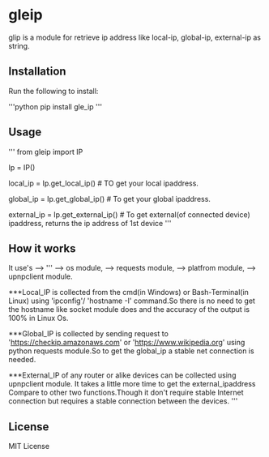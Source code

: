 # gleip

glip is a module for retrieve ip address like local-ip, global-ip, external-ip as string.

## Installation

Run the following to install:

'''python
pip install gle_ip
'''

## Usage
'''
from gleip import IP

Ip = IP()

local_ip = Ip.get_local_ip() # TO get your local ipaddress.

global_ip = Ip.get_global_ip() # To get your global ipaddress.
 
external_ip = Ip.get_external_ip() # To get external(of connected device) ipaddress, returns the ip address of 1st device
'''
## How it works

It use's -->
'''
    --> os module,
    --> requests module,
    --> platfrom module,
    --> upnpclient module.

***Local_IP is collected from the cmd(in Windows) or Bash-Terminal(in Linux) using 'ipconfig'/ 
'hostname -I' command.So there is no need to get the hostname like socket module does and 
the accuracy of the output is 100% in Linux Os.

***Global_IP is collected by sending request to 'https://checkip.amazonaws.com' or 
'https://www.wikipedia.org' using python requests module.So to get the global_ip a stable 
net connection is needed.

***External_IP  of any router or alike devices can be collected using upnpclient module.
It takes a little more time to get the external_ipaddress Compare to other two functions.Though it don't require
stable Internet connection but requires a stable connection between the devices.
'''
## License

MIT License
